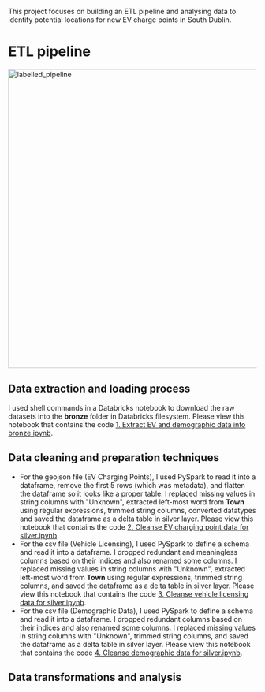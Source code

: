 This project focuses on building an ETL pipeline and analysing data to identify potential locations for new EV charge points in South Dublin.

# ETL pipeline
<img width="607" alt="labelled_pipeline" src="https://github.com/johnuzoma/EV-Data-Engineering/assets/18267074/75b125b9-1e13-46a6-833a-6d6fe1a4a7ad">


## Data extraction and loading process
I used shell commands in a Databricks notebook to download the raw datasets into the **bronze** folder in Databricks filesystem.
Please view this notebook that contains the code [1. Extract EV and demographic data into bronze.ipynb](https://github.com/johnuzoma/EV-Data-Engineering/blob/main/notebooks/1.%20Extract%20EV%20and%20demographic%20data%20into%20bronze.ipynb).
## Data cleaning and preparation techniques
- For the geojson file (EV Charging Points), I used PySpark to read it into a dataframe, remove the first 5 rows (which was metadata), and flatten the dataframe so it looks like a proper table. I replaced missing values in string columns with "Unknown", extracted left-most word from **Town** using regular expressions, trimmed string columns, converted datatypes and saved the dataframe as a delta table in silver layer. Please view this notebook that contains the code [2. Cleanse EV charging point data for silver.ipynb](https://github.com/johnuzoma/EV-Data-Engineering/blob/main/notebooks/2.%20Cleanse%20EV%20charging%20point%20data%20for%20silver.ipynb).
- For the csv file (Vehicle Licensing), I used PySpark to define a schema and read it into a dataframe. I dropped redundant and meaningless columns based on their indices and also renamed some columns. I replaced missing values in string columns with "Unknown", extracted left-most word from **Town** using regular expressions, trimmed string columns, and saved the dataframe as a delta table in silver layer. Please view this notebook that contains the code [3. Cleanse vehicle licensing data for silver.ipynb]().
- For the csv file (Demographic Data), I used PySpark to define a schema and read it into a dataframe. I dropped redundant columns based on their indices and also renamed some columns. I replaced missing values in string columns with "Unknown", trimmed string columns, and saved the dataframe as a delta table in silver layer. Please view this notebook that contains the code [4. Cleanse demographic data for silver.ipynb]().
## Data transformations and analysis

